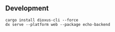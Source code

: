 



## Development


```shell
cargo install dioxus-cli --force
dx serve --platform web --package echo-backend
```

